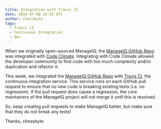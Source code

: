 ```yaml
---
title: Integration with Travis CI 
date: 2014-07-08 14:55 UTC
author: chessbyte
tags:
  - Travis CI
  - Continuous Integration
  - dev
---
```



When we originally open-sourced ManageIQ, the [ManageIQ GitHub
Repo](https://github.com/ManageIQ/manageiq) was integrated with [Code
Climate](https://codeclimate.com/github/ManageIQ/manageiq).  Integrating with
Code Climate allowed the developer community to find code with too much
complexity and/or duplication and refactor it.

This week, we integrated the [ManageIQ GitHub
Repo](https://github.com/ManageIQ/manageiq) with [Travis
CI](https://travis-ci.org/ManageIQ/manageiq), the continuous integration
service.  This service runs on each GitHub pull request to ensure that no new
code is breaking existing tests (i.e. no regression).  If the pull request does
cause a regression, the core maintainers of the ManageIQ project will not merge
it until this is resolved.

So, keep creating pull requests to make ManageIQ better, but make sure that they
do not break any tests!

Thanks,
chessbyte
